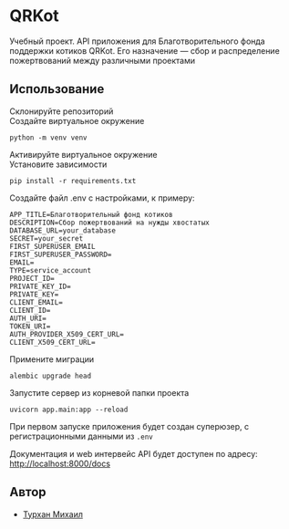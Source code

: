# QRKot
Учебный проект. API приложения для Благотворительного фонда поддержки котиков QRKot. 
Его назначение — сбор и распределение пожертвований между различными проектами

## Использование
Склонируйте репозиторий  
Создайте виртуальное окружение 
```
python -m venv venv
```
Активируйте виртуальное окружение  
Установите зависимости 
```
pip install -r requirements.txt
```

Создайте файл .env с настройками, к примеру:

```
APP_TITLE=Благотворительный фонд котиков
DESCRIPTION=Сбор пожертвований на нужды хвостатых
DATABASE_URL=your_database
SECRET=your_secret
FIRST_SUPERUSER_EMAIL
FIRST_SUPERUSER_PASSWORD=
EMAIL=
TYPE=service_account
PROJECT_ID=
PRIVATE_KEY_ID=
PRIVATE_KEY=
CLIENT_EMAIL=
CLIENT_ID=
AUTH_URI=
TOKEN_URI=
AUTH_PROVIDER_X509_CERT_URL=
CLIENT_X509_CERT_URL=
```

Примените миграции
```
alembic upgrade head
```
Запустите сервер из корневой папки проекта
```
uvicorn app.main:app --reload
```
При первом запуске приложения будет создан суперюзер, с регистрационными данными из `.env`  

Документация и web интервейс API будет доступен по адресу: [http://localhost:8000/docs](http://localhost:8000/docs)

## Автор
- [Турхан Михаил](https://github.com/LoneWolfEkb)
